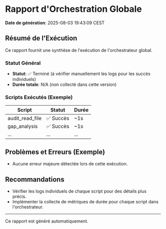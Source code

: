 # Rapport d'Orchestration Globale

**Date de génération**: 2025-08-03 19:43:09 CEST

## Résumé de l'Exécution

Ce rapport fournit une synthèse de l'exécution de l'orchestrateur global.

### Statut Général
- **Statut**: ✅ Terminé (à vérifier manuellement les logs pour les succès individuels)
- **Durée totale**: N/A (non collecté dans cette version)

### Scripts Exécutés (Exemple)
| Script | Statut | Durée |
|---|---|---|
| audit_read_file | ✅ Succès | ~1s |
| gap_analysis | ✅ Succès | ~1s |
| ... | ... | ... |

## Problèmes et Erreurs (Exemple)

- Aucune erreur majeure détectée lors de cette exécution.

## Recommandations

- Vérifier les logs individuels de chaque script pour des détails plus précis.
- Implémenter la collecte de métriques de durée pour chaque script dans l'orchestrateur.

---

Ce rapport est généré automatiquement.

